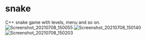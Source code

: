# snake
C++ snake game with levels, menu and so on.![Screenshot_20210708_150055](https://user-images.githubusercontent.com/54442153/124865140-7d7d0f80-dffd-11eb-9245-4b13fb78fe27.png)
![Screenshot_20210708_150140](https://user-images.githubusercontent.com/54442153/124865144-7e15a600-dffd-11eb-9013-82cd5f8de003.png)
![Screenshot_20210708_150203](https://user-images.githubusercontent.com/54442153/124865149-7f46d300-dffd-11eb-9887-7b3e9552bb39.png)
